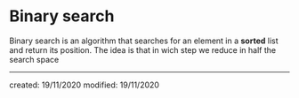 # Binary search
Binary search is an algorithm that searches for an element in a **sorted** list and return its position. The idea is that in wich step we reduce in half the search space

---

created: 19/11/2020
modified: 19/11/2020

